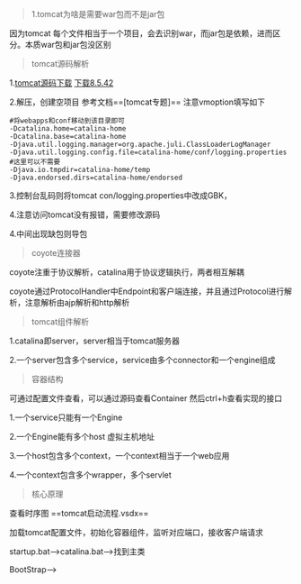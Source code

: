 > 1.tomcat为啥是需要war包而不是jar包

因为tomcat 每个文件相当于一个项目，会去识别war，而jar包是依赖，进而区分。本质war包和jar包没区别

> tomcat源码解析

1.[tomcat源码下载](https://tomcat.apache.org/download-80.cgi#8.5.65)   [下载8.5.42](https://archive.apache.org/dist/tomcat/tomcat-8/)

2.解压，创建空项目  参考文档==[tomcat专题]==  注意vmoption填写如下

```
#将webapps和conf移动到该目录即可
-Dcatalina.home=catalina-home
-Dcatalina.base=catalina-home
-Djava.util.logging.manager=org.apache.juli.ClassLoaderLogManager
-Djava.util.logging.config.file=catalina-home/conf/logging.properties
#这里可以不需要
-Djava.io.tmpdir=catalina-home/temp
-Djava.endorsed.dirs=catalina-home/endorsed
```

3.控制台乱码则将tomcat con/logging.properties中改成GBK，

4.注意访问tomcat没有报错，需要修改源码

4.中间出现缺包则导包

> coyote连接器

coyote注重于协议解析，catalina用于协议逻辑执行，两者相互解耦

coyote通过ProtocolHandler中Endpoint和客户端连接，并且通过Protocol进行解析，注意解析由ajp解析和http解析

> tomcat组件解析

1.catalina即server，server相当于tomcat服务器

2.一个server包含多个service，service由多个connector和一个engine组成

> 容器结构

可通过配置文件查看，可以通过源码查看Container 然后ctrl+h查看实现的接口

1.一个service只能有一个Engine

2.一个Engine能有多个host  虚拟主机地址

3.一个host包含多个context，一个context相当于一个web应用

4.一个context包含多个wrapper，多个servlet

> 核心原理

查看时序图  ==tomcat启动流程.vsdx==

加载tomcat配置文件，初始化容器组件，监听对应端口，接收客户端请求

startup.bat-->catalina.bat-->找到主类

BootStrap-->

